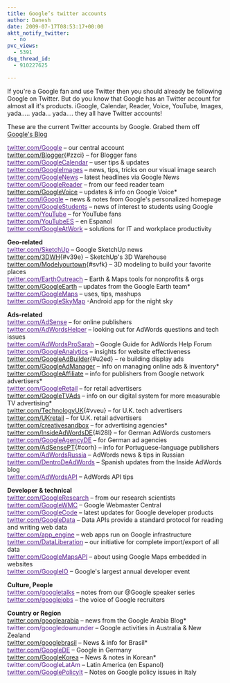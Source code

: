 ```yaml
---
title: Google’s twitter accounts
author: Danesh
date: 2009-07-17T08:53:17+00:00
aktt_notify_twitter:
  - no
pvc_views:
  - 5391
dsq_thread_id:
  - 910227625

---
```

If you're a Google fan and use Twitter then you should already be following Google on Twitter. But do you know that Google has an Twitter account for almost all it's products. iGoogle, Calendar, Reader, Voice, YouTube, Images, yada&#8230;.. yada&#8230; yada&#8230;. they all have Twitter accounts!

These are the current Twitter accounts by Google. Grabed them off [Google's Blog][1]

<a id="ya_." style="color: #551a8b;" title="twitter.com/google" href="http://twitter.com/google">twitter.com/Google</a> &#8211; our central account  
[twitter.com/Blogger][2]{#zzci} &#8211; for Blogger fans  
<a id="cebx" style="color: #551a8b;" title="twitter.com/googlecalendar" href="http://twitter.com/googlecalendar">twitter.com/GoogleCalendar</a> &#8211; user tips & updates  
<a id="jgv4" style="color: #551a8b;" title="twitter.com/googleimages" href="http://twitter.com/googleimages">twitter.com/GoogleImages</a> &#8211; news, tips, tricks on our visual image search  
<a id="dx8y" style="color: #551a8b;" title="twitter.com/googlenews" href="http://twitter.com/googlenews">twitter.com/GoogleNews</a> &#8211; latest headlines via Google News  
<a id="srkj" style="color: #551a8b;" title="twitter.com/googlereader" href="http://twitter.com/googlereader">twitter.com/GoogleReader</a> &#8211; from our feed reader team  
[twitter.com/GoogleVoice][3] &#8211; updates & info on Google Voice*  
<a id="yrpe" style="color: #551a8b;" title="twitter.com/igoogle" href="http://twitter.com/igoogle">twitter.com/iGoogle</a> &#8211; news & notes from Google's personalized homepage  
<a id="p2-e" style="color: #551a8b;" title="twitter.com/googlestudents" href="http://twitter.com/googlestudents">twitter.com/GoogleStudents</a> &#8211; news of interest to students using Google  
<a id="ws9i" style="color: #551a8b;" title="twitter.com/youtube" href="http://twitter.com/youtube">twitter.com/YouTube</a> &#8211; for YouTube fans  
<a id="ys7n" style="color: #551a8b;" title="twitter.com/youtubees" href="http://twitter.com/youtubees">twitter.com/YouTubeES</a> &#8211; en Espanol  
<a id="ka28" style="color: #551a8b;" title="twitter.com/googleatwork" href="http://twitter.com/googleatwork">twitter.com/GoogleAtWork</a> &#8211; solutions for IT and workplace productivity

**Geo-related**  
<a id="ev4w" style="color: #551a8b;" title="twitter.com/sketchup" href="http://twitter.com/sketchup">twitter.com/SketchUp</a> &#8211; Google SketchUp news  
[twitter.com/3DWH][4]{#v39e} &#8211; SketchUp's 3D Warehouse  
[twitter.com/Modelyourtown][5]{#svfk} &#8211; 3D modeling to build your favorite places  
<a id="rob0" style="color: #551a8b;" title="twitter.com/earthoutreach" href="http://twitter.com/earthoutreach">twitter.com/EarthOutreach</a> &#8211; Earth & Maps tools for nonprofits & orgs  
[twitter.com/GoogleEarth][6] &#8211; updates from the Google Earth team*  
<a id="e_26" style="color: #551a8b;" title="twitter.com/googlemaps" href="http://twitter.com/googlemaps">twitter.com/GoogleMaps</a> &#8211; uses, tips, mashups  
<a id="jvc4" style="color: #551a8b;" title="twitter.com/googleskymap" href="http://twitter.com/googleskymap">twitter.com/GoogleSkyMap</a> -Android app for the night sky

**Ads-related**  
<a id="vkfz" style="color: #551a8b;" title="twitter.com/adsense" href="http://twitter.com/adsense">twitter.com/AdSense</a> &#8211; for online publishers  
<a id="em16" style="color: #551a8b;" title="twitter.com/adwordshelper" href="http://twitter.com/adwordshelper">twitter.com/AdWordsHelper</a> &#8211; looking out for AdWords questions and tech issues  
<a id="zxgn" style="color: #551a8b;" title="twitter.com/adwordsprosarah" href="http://twitter.com/adwordsprosarah">twitter.com/AdWordsProSarah</a> &#8211; Google Guide for AdWords Help Forum  
<a id="q1l4" style="color: #551a8b;" title="twitter.com/googleanalytics" href="http://twitter.com/googleanalytics">twitter.com/GoogleAnalytics</a> &#8211; insights for website effectiveness  
[twitter.com/GoogleAdBuilder][7]{#u2ed} &#8211; re building display ads  
[twitter.com/GoogleAdManager][8] &#8211; info on managing online ads & inventory*  
[twitter.com/GoogleAffiliate][9] &#8211; info for publishers from Google network advertisers*  
<a id="de40" style="color: #551a8b;" title="twitter.com/googleretail" href="http://twitter.com/googleretail">twitter.com/GoogleRetail</a> &#8211; for retail advertisers  
[twitter.com/GoogleTVAds][10] &#8211; info on our digital system for more measurable TV advertising*  
[twitter.com/TechnologyUK][11]{#vveu} &#8211; for U.K. tech advertisers  
[twitter.com/UKretail][12] &#8211; for U.K. retail advertisers  
[twitter.com/creativesandbox][13] &#8211; for advertising agencies*  
[twitter.com/InsideAdWordsDE][14]{#i28l} &#8211; for German AdWords customers  
<a id="e6y6" style="color: #551a8b;" title="twitter.com/googleagencyde" href="http://twitter.com/googleagencyde">twitter.com/GoogleAgencyDE</a> &#8211; for German ad agencies  
[twitter.com/AdSensePT][15]{#corh} &#8211; info for Portuguese-language publishers  
<a id="tjdu" style="color: #551a8b;" title="twitter.com/AdWordsRussi" href="http://twitter.com/AdWordsRussia">twitter.com/AdWordsRussia</a> &#8211; AdWords news & tips in Russian  
<a id="mpex" style="color: #551a8b;" title="twitter.com/dentrodeadwords" href="http://twitter.com/dentrodeadwords">twitter.com/DentroDeAdWords</a> &#8211; Spanish updates from the Inside AdWords blog  
<a id="gd51" style="color: #551a8b;" title="twitter.com/adwordsapi" href="http://twitter.com/adwordsapi">twitter.com/AdWordsAPI</a> &#8211; AdWords API tips

**Developer & technical**  
<a id="muon" style="color: #551a8b;" title="twitter.com/googleresearch" href="http://twitter.com/googleresearch">twitter.com/GoogleResearch</a> &#8211; from our research scientists  
<a id="lgz1" style="color: #551a8b;" title="twitter.com/googlewmc" href="http://twitter.com/googlewmc">twitter.com/GoogleWMC</a> &#8211; Google Webmaster Central  
<a id="hx.l" style="color: #551a8b;" title="twitter.com/googlecode" href="http://twitter.com/googlecode">twitter.com/GoogleCode</a> &#8211; latest updates for Google developer products  
<a id="cqnc" style="color: #551a8b;" title="twitter.com/googledata" href="http://twitter.com/googledata">twitter.com/GoogleData</a> &#8211; Data APIs provide a standard protocol for reading and writing web data  
<a id="fos3" style="color: #551a8b;" title="twitter.com/app_engine" href="http://twitter.com/app_engine">twitter.com/app_engine</a> &#8211; web apps run on Google infrastructure  
<a id="j5-t" style="color: #551a8b;" title="twitter.com/dataliberation" href="http://twitter.com/dataliberation">twitter.com/DataLiberation</a> &#8211; our initiative for complete import/export of all data  
<a id="kt95" style="color: #551a8b;" title="twitter.com/googlemapsapi" href="http://twitter.com/googlemapsapi">twitter.com/GoogleMapsAPI</a> &#8211; about using Google Maps embedded in websites  
<a id="gdvw" style="color: #551a8b;" title="twitter.com/googleio" href="http://twitter.com/googleio">twitter.com/GoogleIO</a> &#8211; Google's largest annual developer event

**Culture, People**  
<a id="stnc" style="color: #551a8b;" title="twitter.com/googletalks" href="http://twitter.com/googletalks">twitter.com/googletalks</a> &#8211; notes from our @Google speaker series  
<a id="ae_y" style="color: #551a8b;" title="twitter.com/googlejobs" href="http://twitter.com/googlejobs">twitter.com/googlejobs</a> &#8211; the voice of Google recruiters

**Country or Region**  
[twitter.com/googlearabia][16] &#8211; news from the Google Arabia Blog*<a id="wcfi" style="color: #551a8b; text-decoration: none;" title="twitter.com/googledownunder" href="http://twitter.com/googledownunder"><br /> twitter.com/googledownunder</a> &#8211; Google activities in Australia & New Zealand[  
twitter.com/googlebrasil][17] &#8211; News & info for Brasil*<a id="j-j2" style="color: #551a8b;" title="twitter.com/GoogleDE" href="http://twitter.com/googlede"><br /> twitter.com/GoogleDE</a> &#8211; Google in Germany[  
twitter.com/GoogleKorea][18] &#8211; News & notes in Korean*<a id="fqni" style="color: #551a8b; text-decoration: none;" title="twitter.com/GoogleLatAm" href="http://twitter.com/googlelatam"><br /> twitter.com/GoogleLatAm</a> &#8211; Latin America (en Espanol)<a id="hdma" style="color: #551a8b;" title="twitter.com/GooglePolicyIt" href="http://twitter.com/googlepolicyit"><br /> twitter.com/GooglePolicyIt</a> &#8211; Notes on Google policy issues in Italy

 [1]: http://googleblog.blogspot.com/2009/07/google-accounts-on-twitter.html
 [2]: http://twitter.com/blogger "twitter.com/blogger"
 [3]: http://twitter.com/GoogleVoice
 [4]: http://twitter.com/3DWH "twitter.com/3DWH"
 [5]: http://twitter.com/modelyourtown "twitter.com/modelyourtown"
 [6]: http://twitter.com/GoogleEarth
 [7]: http://twitter.com/googleadbuilder "twitter.com/googleadbuilder"
 [8]: http://twitter.com/GoogleAdManager
 [9]: http://twitter.com/GoogleAffiliate
 [10]: http://twitter.com/GoogleTVAds
 [11]: http://twitter.com/technologyuk "twitter.com/technologyUK"
 [12]: http://twitter.com/UKRetail
 [13]: http://twitter.com/creativesandbox
 [14]: http://twitter.com/insideadwordsde "twitter.com/insideadwordsde"
 [15]: http://twitter.com/AdSensePT "twitter.com/AdSensePT"
 [16]: http://twitter.com/googlearabia
 [17]: http://twitter.com/googlebrasil
 [18]: http://twitter.com/googlekorea